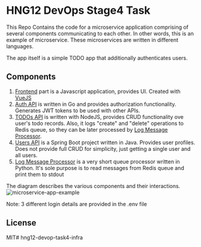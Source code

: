 # HNG12 DevOps Stage4 Task

This Repo Contains the code for a microservice application comprising of several components communicating to each other. In other words, this is an example of microservice. These microservices are written in different languages.

The app itself is a simple TODO app that additionally authenticates users.

## Components

1. [Frontend](/frontend) part is a Javascript application, provides UI. Created with [VueJS](http://vuejs.org)
2. [Auth API](/auth-api) is written in Go and provides authorization functionality. Generates JWT tokens to be used with other APIs.
3. [TODOs API](/todos-api) is written with NodeJS, provides CRUD functionality ove user's todo records. Also, it logs "create" and "delete" operations to Redis queue, so they can be later processed by [Log Message Processor](/log-message-processor).
4. [Users API](/users-api) is a Spring Boot project written in Java. Provides user profiles. Does not provide full CRUD for simplicity, just getting a single user and all users.
5. [Log Message Processor](/log-message-processor) is a very short queue processor written in Python. It's sole purpose is to read messages from Redis queue and print them to stdout


The diagram describes the various components and their interactions.
![microservice-app-example](https://user-images.githubusercontent.com/1905821/34918427-a931d84e-f952-11e7-85a0-ace34a2e8edb.png)

Note: 3 different login details are provided in the .env file 

## License

MIT#   h n g 1 2 - d e v o p - t a s k 4 - i n f r a  
 